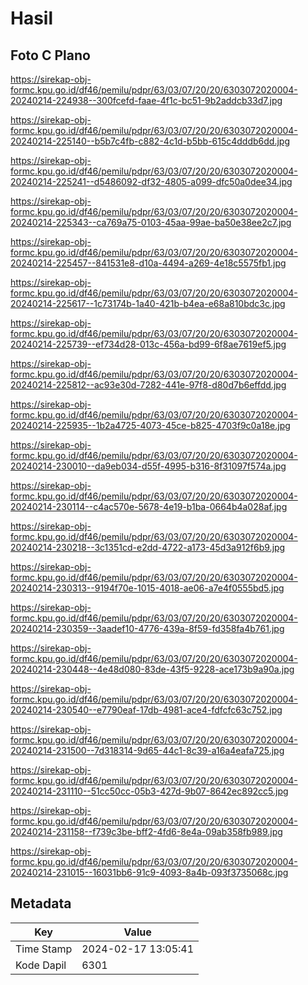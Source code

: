 # Hasil

## Foto C Plano

https://sirekap-obj-formc.kpu.go.id/df46/pemilu/pdpr/63/03/07/20/20/6303072020004-20240214-224938--300fcefd-faae-4f1c-bc51-9b2addcb33d7.jpg

https://sirekap-obj-formc.kpu.go.id/df46/pemilu/pdpr/63/03/07/20/20/6303072020004-20240214-225140--b5b7c4fb-c882-4c1d-b5bb-615c4dddb6dd.jpg

https://sirekap-obj-formc.kpu.go.id/df46/pemilu/pdpr/63/03/07/20/20/6303072020004-20240214-225241--d5486092-df32-4805-a099-dfc50a0dee34.jpg

https://sirekap-obj-formc.kpu.go.id/df46/pemilu/pdpr/63/03/07/20/20/6303072020004-20240214-225343--ca769a75-0103-45aa-99ae-ba50e38ee2c7.jpg

https://sirekap-obj-formc.kpu.go.id/df46/pemilu/pdpr/63/03/07/20/20/6303072020004-20240214-225457--841531e8-d10a-4494-a269-4e18c5575fb1.jpg

https://sirekap-obj-formc.kpu.go.id/df46/pemilu/pdpr/63/03/07/20/20/6303072020004-20240214-225617--1c73174b-1a40-421b-b4ea-e68a810bdc3c.jpg

https://sirekap-obj-formc.kpu.go.id/df46/pemilu/pdpr/63/03/07/20/20/6303072020004-20240214-225739--ef734d28-013c-456a-bd99-6f8ae7619ef5.jpg

https://sirekap-obj-formc.kpu.go.id/df46/pemilu/pdpr/63/03/07/20/20/6303072020004-20240214-225812--ac93e30d-7282-441e-97f8-d80d7b6effdd.jpg

https://sirekap-obj-formc.kpu.go.id/df46/pemilu/pdpr/63/03/07/20/20/6303072020004-20240214-225935--1b2a4725-4073-45ce-b825-4703f9c0a18e.jpg

https://sirekap-obj-formc.kpu.go.id/df46/pemilu/pdpr/63/03/07/20/20/6303072020004-20240214-230010--da9eb034-d55f-4995-b316-8f31097f574a.jpg

https://sirekap-obj-formc.kpu.go.id/df46/pemilu/pdpr/63/03/07/20/20/6303072020004-20240214-230114--c4ac570e-5678-4e19-b1ba-0664b4a028af.jpg

https://sirekap-obj-formc.kpu.go.id/df46/pemilu/pdpr/63/03/07/20/20/6303072020004-20240214-230218--3c1351cd-e2dd-4722-a173-45d3a912f6b9.jpg

https://sirekap-obj-formc.kpu.go.id/df46/pemilu/pdpr/63/03/07/20/20/6303072020004-20240214-230313--9194f70e-1015-4018-ae06-a7e4f0555bd5.jpg

https://sirekap-obj-formc.kpu.go.id/df46/pemilu/pdpr/63/03/07/20/20/6303072020004-20240214-230359--3aadef10-4776-439a-8f59-fd358fa4b761.jpg

https://sirekap-obj-formc.kpu.go.id/df46/pemilu/pdpr/63/03/07/20/20/6303072020004-20240214-230448--4e48d080-83de-43f5-9228-ace173b9a90a.jpg

https://sirekap-obj-formc.kpu.go.id/df46/pemilu/pdpr/63/03/07/20/20/6303072020004-20240214-230540--e7790eaf-17db-4981-ace4-fdfcfc63c752.jpg

https://sirekap-obj-formc.kpu.go.id/df46/pemilu/pdpr/63/03/07/20/20/6303072020004-20240214-231500--7d318314-9d65-44c1-8c39-a16a4eafa725.jpg

https://sirekap-obj-formc.kpu.go.id/df46/pemilu/pdpr/63/03/07/20/20/6303072020004-20240214-231110--51cc50cc-05b3-427d-9b07-8642ec892cc5.jpg

https://sirekap-obj-formc.kpu.go.id/df46/pemilu/pdpr/63/03/07/20/20/6303072020004-20240214-231158--f739c3be-bff2-4fd6-8e4a-09ab358fb989.jpg

https://sirekap-obj-formc.kpu.go.id/df46/pemilu/pdpr/63/03/07/20/20/6303072020004-20240214-231015--16031bb6-91c9-4093-8a4b-093f3735068c.jpg


## Metadata

| Key        | Value               |
| ---------- | ------------------- |
| Time Stamp | 2024-02-17 13:05:41 |
| Kode Dapil | 6301                |



